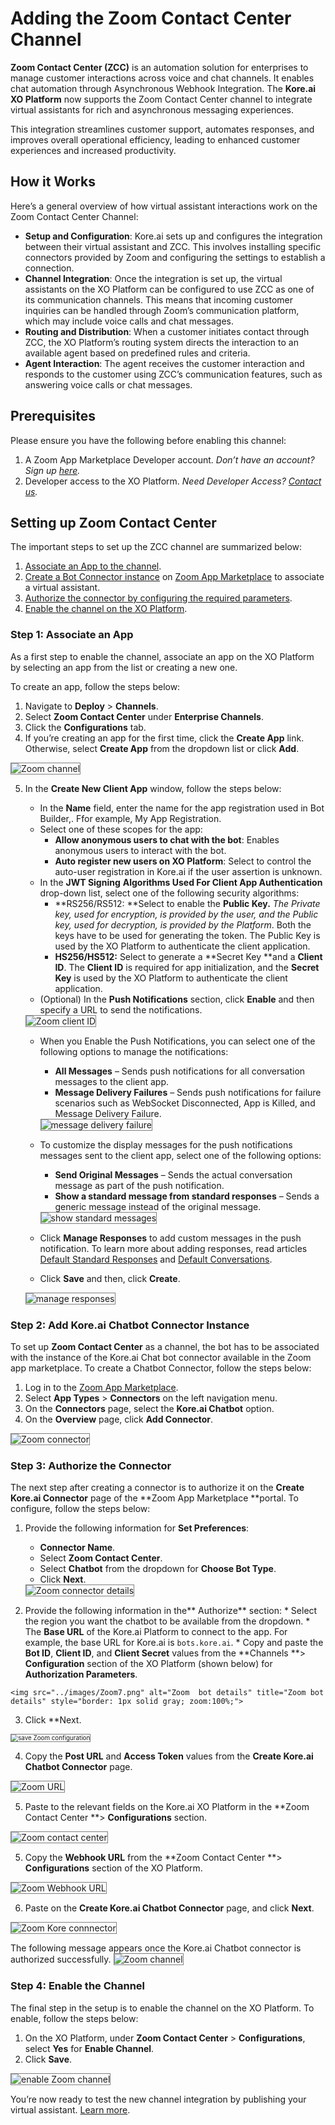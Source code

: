 # Adding the Zoom Contact Center Channel

**Zoom Contact Center (ZCC)** is an automation solution for enterprises to manage customer interactions across voice and chat channels. It enables chat automation through Asynchronous Webhook Integration. The **Kore.ai XO Platform** now supports the Zoom Contact Center channel to integrate virtual assistants for rich and asynchronous messaging experiences.

This integration streamlines customer support, automates responses, and improves overall operational efficiency, leading to enhanced customer experiences and increased productivity.


## How it Works

Here’s a general overview of how virtual assistant interactions work on the Zoom Contact Center Channel:

* **Setup and Configuration**: Kore.ai sets up and configures the integration between their virtual assistant and ZCC. This involves installing specific connectors provided by Zoom and configuring the settings to establish a connection.
* **Channel Integration**: Once the integration is set up, the virtual assistants on the XO Platform can be configured to use ZCC as one of its communication channels. This means that incoming customer inquiries can be handled through Zoom’s communication platform, which may include voice calls and chat messages.
* **Routing and Distribution**: When a customer initiates contact through ZCC, the XO Platform’s routing system directs the interaction to an available agent based on predefined rules and criteria.
* **Agent Interaction**: The agent receives the customer interaction and responds to the customer using ZCC’s communication features, such as answering voice calls or chat messages.


## Prerequisites

Please ensure you have the following before enabling this channel:



1. A Zoom App Marketplace Developer account. _Don’t have an account? Sign up [here](https://marketplace.zoom.us/)._
2. Developer access to the XO Platform. _Need Developer Access? [Contact us](https://kore.ai/contact-us/)._


## Setting up Zoom Contact Center

The important steps to set up the ZCC channel are summarized below:


1. [Associate an App to the channel](/docs/xo/channels/add-zoom-contact-center-channel/#step-1-associate-an-app).
2. [Create a Bot Connector instance](/docs/xo/channels/add-zoom-contact-center-channel/#step-2-add-koreai-chatbot-connector-instance) on [Zoom App Marketplace](https://marketplace.zoom.us/apps) to associate a virtual assistant.
3. [Authorize the connector by configuring the required parameters](/docs/xo/channels/add-zoom-contact-center-channel/#step-3-authorize-the-connector).
4. [Enable the channel on the XO Platform](/docs/xo/channels/add-zoom-contact-center-channel/#step-4-enable-the-channel).


### **Step 1: Associate an App**

As a first step to enable the channel, associate an app on the XO Platform by selecting an app from the list or creating a new one.

To create an app, follow the steps below:


1. Navigate to **Deploy** > **Channels**.
2. Select **Zoom Contact Center** under **Enterprise Channels**.
3. Click the **Configurations** tab.
4. If you’re creating an app for the first time, click the **Create App** link. Otherwise, select **Create App** from the dropdown list or click **Add**.  
<img src="../images/Zoom.png" alt="Zoom  channel" title="Zoom channel" style="border: 1px solid gray; zoom:100%;">

5. In the **Create New Client App** window, follow the steps below:
    * In the **Name** field, enter the name for the app registration used in Bot Builder,. Ffor example, My App Registration.
    * Select one of these scopes for the app:
        * **Allow anonymous users to chat with the bot**: Enables anonymous users to interact with the bot.
        * **Auto register new users on XO Platform**: Select to control the auto-user registration in Kore.ai if the user assertion is unknown.
    * In the **JWT Signing** **Algorithms Used For Client App Authentication** drop-down list, select one of the following security algorithms:
        * **RS256/RS512: **Select to enable the **Public Key.** _The Private key, used for encryption, is provided by the user, and the Public key, used for decryption, is provided by the Platform_. Both the keys have to be used for generating the token. The Public Key is used by the XO Platform to authenticate the client application.
        * **HS256/HS512:** Select to generate a **Secret Key **and a **Client ID**. The **Client ID** is required for app initialization, and the **Secret Key** is used by the XO Platform to authenticate the client application.
    * (Optional) In the **Push Notifications** section, click **Enable** and then specify a URL to send the notifications.
    <img src="../images/Zoom1.png" alt="Zoom  client ID" title="Zoom client ID" style="border: 1px solid gray; zoom:100%;">

    * When you Enable the Push Notifications, you can select one of the following options to manage the notifications:
        * **All Messages** – Sends push notifications for all conversation messages to the client app.
        * **Message Delivery Failures** – Sends push notifications for failure scenarios such as WebSocket Disconnected, App is Killed, and Message Delivery Failure.
        <img src="../images/Zoom2.png" alt="message delivery failure" title="message delivery failure" style="border: 1px solid gray; zoom:100%;">


    * To customize the display messages for the push notifications messages sent to the client app, select one of the following options:
        * **Send Original Messages** – Sends the actual conversation message as part of the push notification.
        * **Show a standard message from standard responses** – Sends a generic message instead of the original message.
        <img src="../images/Zoom3.png" alt="show standard messages" title="show standard messages" style="border: 1px solid gray; zoom:100%;">


    * Click **Manage Responses** to add custom messages in the push notification. To learn more about adding responses, read articles [Default Standard Responses](https://developer.kore.ai/docs/bots/bot-intelligence/default-standard-responses/) and [Default Conversations](https://developer.kore.ai/docs/bots/bot-intelligence/default-dialog/).
    * Click **Save** and then, click **Create**.
    <img src="../images/Zoom4.png" alt="manage responses" title="manage responses" style="border: 1px solid gray; zoom:100%;">



### **Step 2: Add Kore.ai Chatbot Connector Instance**

To set up **Zoom Contact Center** as a channel, the bot has to be associated with the instance of the Kore.ai Chat bot connector available in the Zoom app marketplace. To create a Chatbot Connector, follow the steps below:



1. Log in to the [Zoom App Marketplace](https://marketplace.zoom.us/apps).
2. Select **App Types** > **Connectors** on the left navigation menu.
3. On the **Connectors** page, select the **Kore.ai Chatbot** option.
4. On the **Overview** page, click **Add Connector**.
<img src="../images/Zoom5.png" alt="Zoom  connector" title="Zoom connector" style="border: 1px solid gray; zoom:100%;">


### **Step 3: Authorize the Connector**

The next step after creating a connector is to authorize it on the **Create Kore.ai Connector** page of the **Zoom App Marketplace **portal. To configure, follow the steps below:

1. Provide the following information for **Set Preferences**:
    * **Connector Name**.
    * Select **Zoom Contact Center**.
    * Select **Chatbot** from the dropdown for **Choose Bot Type**.
    * Click **Next**.

    <img src="../images/Zoom6.png" alt="Zoom  connector details" title="Zoom connector details" style="border: 1px solid gray; zoom:100%;">

  2. Provide the following information in the** Authorize** section:
    * Select the region you want the chatbot to be available from the dropdown.
    * The **Base URL** of the Kore.ai Platform to connect to the app. For example, the base URL for Kore.ai is `bots.kore.ai`.
    * Copy and paste the **Bot ID**, **Client ID**, and **Client Secret** values from the **Channels **> **Configuration** section of the XO Platform (shown below) for **Authorization Parameters**.

    <img src="../images/Zoom7.png" alt="Zoom  bot details" title="Zoom bot details" style="border: 1px solid gray; zoom:100%;">

  3. Click **Next.
  <img src="../images/Zoom8.png" alt="save Zoom  configuration" title="Save Zoom configuration" style="border: 1px solid gray; zoom:70%;">

  4. Copy the **Post URL** and **Access Token** values from the **Create Kore.ai Chatbot Connector** page.

  <img src="../images/Zoom9.png" alt="Zoom  URL" title="Zoom URL" style="border: 1px solid gray; zoom:100%;">

  5. Paste to the relevant fields on the Kore.ai XO Platform in the **Zoom Contact Center **> **Configurations** section.

  <img src="../images/Zoom10.png" alt="Zoom  contact center" title="Zoom contact center" style="border: 1px solid gray; zoom:100%;">

  5. Copy the **Webhook URL** from the **Zoom Contact Center **> **Configurations** section of the XO Platform.

  <img src="../images/Zoom11.png" alt="Zoom  Webhook URL" title="Zoom Webhook URL" style="border: 1px solid gray; zoom:100%;">

  6. Paste on the **Create Kore.ai Chatbot Connector** page, and click **Next**.

  <img src="../images/Zoom12.png" alt="Zoom  Kore connnector" title="Zoom Kore connector" style="border: 1px solid gray; zoom:100%;">

The following message appears once the Kore.ai Chatbot connector is authorized successfully.
<img src="../images/Zoom13.png" alt="Zoom  channel" title="Zoom channel" style="border: 1px solid gray; zoom:100%;">



### **Step 4: Enable the Channel**

The final step in the setup is to enable the channel on the XO Platform. To enable, follow the steps below:


1. On the XO Platform, under **Zoom Contact Center** > **Configurations**, select **Yes** for **Enable Channel**.
2. Click **Save**.

<img src="../images/Zoom14.png" alt="enable Zoom  channel" title=" enable Zoom channel" style="border: 1px solid gray; zoom:100%;">


You’re now ready to test the new channel integration by publishing your virtual assistant. [Learn more](https://developer.kore.ai/docs/bots/publish/publishing-bot/).
